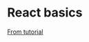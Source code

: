 # React basics

[From tutorial](https://nextjs.org/learn/react-foundations/what-is-react-and-nextjs)
